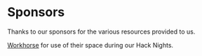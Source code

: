 # Sponsors

Thanks to our sponsors for the various resources provided to us.

[Workhorse](https://gettowork.horse/) for use of their space during our Hack Nights.
